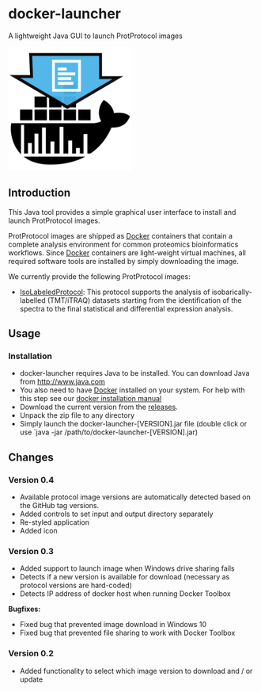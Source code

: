 # docker-launcher

A lightweight Java GUI to launch ProtProtocol images

<img src="./icon.svg" width="250">

## Introduction

This Java tool provides a simple graphical user interface to install and launch
ProtProtocol images.

ProtProtocol images are shipped as [Docker](https://www.docker.com) containers
that contain a complete analysis environment for common proteomics bioinformatics
workflows. Since [Docker](https://www.docker.com) containers are light-weight virtual
machines, all required software tools are installed by simply downloading the image.

We currently provide the following ProtProtocol images:

  * [IsoLabeledProtocol](https://github.com/ProtProtocols/IsoLabeledProtocol): This
    protocol supports the analysis of isobarically-labelled (TMT/iTRAQ) datasets starting
    from the identification of the spectra to the final statistical and differential
    expression analysis.

## Usage

### Installation

  * docker-launcher requires Java to be installed. You can download Java from http://www.java.com
  * You also need to have [Docker](https://www.docker.com) installed on your system.
    For help with this step see our [docker installation manual](./docs/installing_docker.md)
  * Download the current version from the [releases](https://github.com/ProtProtocols/docker-launcher/releases).
  * Unpack the zip file to any directory
  * Simply launch the docker-launcher-[VERSION].jar file (double click or use `java -jar /path/to/docker-launcher-[VERSION].jar)

## Changes

### Version 0.4

  * Available protocol image versions are automatically detected based on the GitHub tag versions.
  * Added controls to set input and output directory separately
  * Re-styled application
  * Added icon

### Version 0.3

  * Added support to launch image when Windows drive sharing fails
  * Detects if a new version is available for download (necessary as protocol versions are hard-coded)
  * Detects IP address of docker host when running Docker Toolbox

**Bugfixes:**

  * Fixed bug that prevented image download in Windows 10
  * Fixed bug that prevented file sharing to work with Docker Toolbox

### Version 0.2

  * Added functionality to select which image version to download and / or update